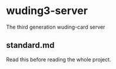 # wuding3-server
The third generation wuding-card server

## standard.md

Read this before reading the whole project.